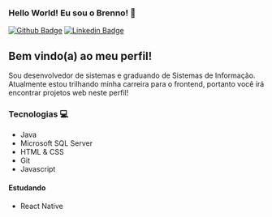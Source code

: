 ### Hello World! Eu sou o Brenno! 👋

[![Github Badge](https://img.shields.io/badge/-Github-000?style=flat-square&logo=Github&logoColor=white&link=https://github.com/BrennoMC)](https://github.com/BrennoMC)
[![Linkedin Badge](https://img.shields.io/badge/-LinkedIn-blue?style=flat-square&logo=Linkedin&logoColor=white&link=https://https://www.linkedin.com/in/brenno-cavalcante-90b581171/)](https://www.linkedin.com/in/brenno-cavalcante-90b581171/)

## Bem vindo(a) ao meu perfil! 
Sou desenvolvedor de sistemas e graduando de Sistemas de Informação.
Atualmente estou trilhando minha carreira para o frontend, portanto você irá encontrar projetos web neste perfil!

### Tecnologias 💻
- Java
- Microsoft SQL Server
- HTML & CSS
- Git
- Javascript

#### Estudando 

- React Native

